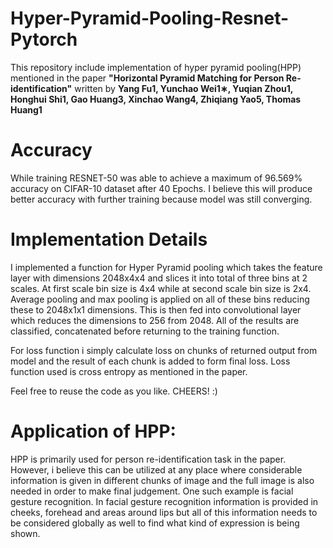 # Hyper-Pyramid-Pooling-Resnet-Pytorch
This repository include implementation of hyper pyramid pooling(HPP) mentioned in the paper **"Horizontal Pyramid Matching for Person Re-identification"** written by **Yang Fu1, Yunchao Wei1∗, Yuqian Zhou1, Honghui Shi1, Gao Huang3, Xinchao Wang4, Zhiqiang Yao5, Thomas Huang1**

# Accuracy
While training RESNET-50 was able to achieve a maximum of 96.569% accuracy on CIFAR-10 dataset after 40 Epochs. I believe this will produce better accuracy with further training because model was still converging. 

# Implementation Details
I implemented a function for Hyper Pyramid pooling which takes the feature layer with dimensions 2048x4x4 and slices it into total of three bins at 2 scales. At first scale bin size is 4x4 while at second scale bin size is 2x4. Average pooling and max pooling is applied on all of these bins reducing these to 2048x1x1 dimensions. This is then fed into convolutional layer which reduces the dimensions to 256 from 2048. All of the results are classified, concatenated before returning to the training function.

For loss function i simply calculate loss on chunks of returned output from model and the result of each chunk is added to form final loss. Loss function used is cross entropy as mentioned in the paper. 

Feel free to reuse the code as you like. CHEERS! :)

# Application of HPP:
HPP is primarily used for person re-identification task in the paper. However, i believe this can be utilized at any place where considerable information is given in different chunks of image and the full image is also needed in order to make final judgement. One such example is facial gesture recognition. In facial gesture recognition information is provided in cheeks, forehead and areas around lips but all of this information needs to be considered globally as well to find what kind of expression is being shown. 
